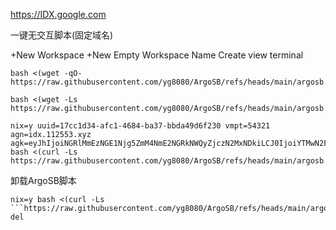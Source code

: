 https://IDX.google.com

一键无交互脚本(固定域名)

+New Workspace +New Empty Workspace Name Create view terminal
```
bash <(wget -qO- https://raw.githubusercontent.com/yg8080/ArgoSB/refs/heads/main/argosb.sh)
```
```
bash <(wget -Ls https://raw.githubusercontent.com/yg8080/ArgoSB/refs/heads/main/argosb.sh)
```
```
nix=y uuid=17cc1d34-afc1-4684-ba37-bbda49d6f230 vmpt=54321 agn=idx.112553.xyz agk=eyJhIjoiNGRlMmEzNGE1Njg5ZmM4NmE2NGRkNWQyZjczN2MxNDkiLCJ0IjoiYTMwN2FjNDctNzY5OC00OGEzLWFlYWYtZDc4MTA5Y2M4NGM0IiwicyI6Ik16UTBZelkzWkdNdE5qUXlNUzAwTkRnMkxUZ3lPV1V0WldFNE5UWmtNbU16WXpGbCJ9 bash <(curl -Ls https://raw.githubusercontent.com/yg8080/ArgoSB/refs/heads/main/argosb.sh)
```

卸载ArgoSB脚本
```
nix=y bash <(curl -Ls ```https://raw.githubusercontent.com/yg8080/ArgoSB/refs/heads/main/argosb.sh) del
```
